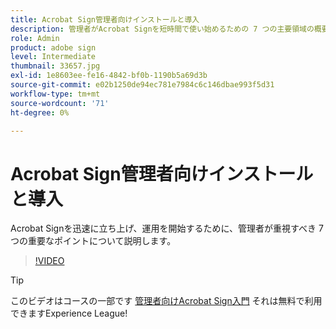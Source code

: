```yaml
---
title: Acrobat Sign管理者向けインストールと導入
description: 管理者がAcrobat Signを短時間で使い始めるための 7 つの主要領域の概要
role: Admin
product: adobe sign
level: Intermediate
thumbnail: 33657.jpg
exl-id: 1e8603ee-fe16-4842-bf0b-1190b5a69d3b
source-git-commit: e02b1250de94ec781e7984c6c146dbae993f5d31
workflow-type: tm+mt
source-wordcount: '71'
ht-degree: 0%

---
```


# Acrobat Sign管理者向けインストールと導入

Acrobat Signを迅速に立ち上げ、運用を開始するために、管理者が重視すべき 7 つの重要なポイントについて説明します。

>[!VIDEO](https://video.tv.adobe.com/v/33657?hidetitle=true)

>[!TIP]
>
>このビデオはコースの一部です [管理者向けAcrobat Sign入門](https://experienceleague.adobe.com/?recommended=Sign-A-1-2020.2) それは無料で利用できますExperience League!
